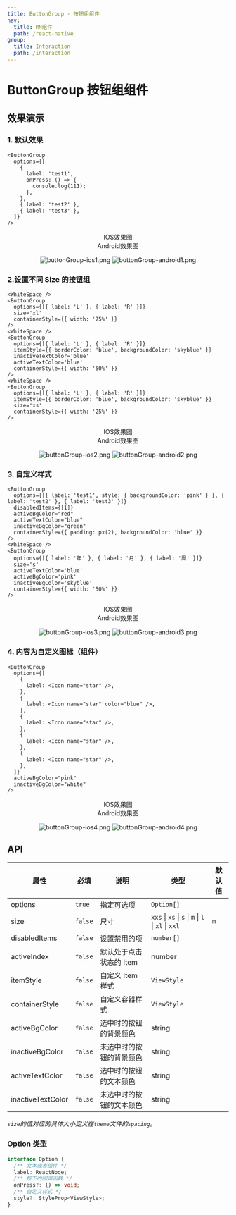 ```yaml
---
title: ButtonGroup - 按钮组组件
nav:
  title: RN组件
  path: /react-native
group:
  title: Interaction
  path: /interaction
---
```


# ButtonGroup 按钮组组件

## 效果演示

### 1. 默认效果

```tsx | pure
<ButtonGroup
  options={[
    {
      label: 'test1',
      onPress: () => {
        console.log(111);
      },
    },
    { label: 'test2' },
    { label: 'test3' },
  ]}
/>
```

<center>
  <div style={{ display: 'flex', width: 750 }}>
    <div style={{ width: 375 }}>IOS效果图</div>
    <div style={{ width: 375 }}>Android效果图</div>
  </div>
</center>
<center>
  <figure>
    <img
      alt="buttonGroup-ios1.png"
      src="https://td-dev-public.oss-cn-hangzhou.aliyuncs.com/maoyes-app/1607583175081572557.png"
      style={{ width: 375, marginRight: 10, border: "1px solid #ddd" }}
    />
    <img
      alt="buttonGroup-android1.png"
      src="https://td-dev-public.oss-cn-hangzhou.aliyuncs.com/maoyes-app/1607584050139528684.png"
      style={{ width: 375, border: "1px solid #ddd" }}
    />
  </figure>
</center>

### 2.设置不同 Size 的按钮组

```tsx | pure
<WhiteSpace />
<ButtonGroup
  options={[{ label: 'L' }, { label: 'R' }]}
  size='xl'
  containerStyle={{ width: '75%' }}
/>
<WhiteSpace />
<ButtonGroup
  options={[{ label: 'L' }, { label: 'R' }]}
  itemStyle={{ borderColor: 'blue', backgroundColor: 'skyblue' }}
  inactiveTextColor='blue'
  activeTextColor='blue'
  containerStyle={{ width: '50%' }}
/>
<WhiteSpace />
<ButtonGroup
  options={[{ label: 'L' }, { label: 'R' }]}
  itemStyle={{ borderColor: 'blue', backgroundColor: 'skyblue' }}
  size='xs'
  containerStyle={{ width: '25%' }}
/>
```

<center>
  <div style={{ display: 'flex', width: 750 }}>
    <div style={{ width: 375 }}>IOS效果图</div>
    <div style={{ width: 375 }}>Android效果图</div>
  </div>
</center>
<center>
  <figure>
    <img
      alt="buttonGroup-ios2.png"
      src="https://td-dev-public.oss-cn-hangzhou.aliyuncs.com/maoyes-app/1607584360155657614.png"
      style={{ width: 375, marginRight: 10, border: "1px solid #ddd" }}
    />
    <img
      alt="buttonGroup-android2.png"
      src="https://td-dev-public.oss-cn-hangzhou.aliyuncs.com/maoyes-app/1607584392139637561.png"
      style={{ width: 375, border: "1px solid #ddd" }}
    />
  </figure>
</center>

### 3. 自定义样式

```tsx | pure
<ButtonGroup
  options={[{ label: 'test1', style: { backgroundColor: 'pink' } }, { label: 'test2' }, { label: 'test3' }]}
  disabledItems={[1]}
  activeBgColor="red"
  activeTextColor="blue"
  inactiveBgColor="green"
  containerStyle={{ padding: px(2), backgroundColor: 'blue' }}
/>
<WhiteSpace />
<ButtonGroup
  options={[{ label: '年' }, { label: '月' }, { label: '周' }]}
  size='s'
  activeTextColor='blue'
  activeBgColor='pink'
  inactiveBgColor='skyblue'
  containerStyle={{ width: '50%' }}
/>
```

<center>
  <div style={{ display: 'flex', width: 750 }}>
    <div style={{ width: 375 }}>IOS效果图</div>
    <div style={{ width: 375 }}>Android效果图</div>
  </div>
</center>
<center>
  <figure>
    <img
      alt="buttonGroup-ios3.png"
      src="https://td-dev-public.oss-cn-hangzhou.aliyuncs.com/maoyes-app/1607584483176436520.png"
      style={{ width: 375, marginRight: 10, border: "1px solid #ddd" }}
    />
    <img
      alt="buttonGroup-android3.png"
      src="https://td-dev-public.oss-cn-hangzhou.aliyuncs.com/maoyes-app/1607584522368043539.png"
      style={{ width: 375, border: "1px solid #ddd" }}
    />
  </figure>
</center>

### 4. 内容为自定义图标（组件）

```tsx | pure
<ButtonGroup
  options={[
    {
      label: <Icon name="star" />,
    },
    {
      label: <Icon name="star" color="blue" />,
    },
    {
      label: <Icon name="star" />,
    },
    {
      label: <Icon name="star" />,
    },
    {
      label: <Icon name="star" />,
    },
  ]}
  activeBgColor="pink"
  inactiveBgColor="white"
/>
```

<center>
  <div style={{ display: 'flex', width: 750 }}>
    <div style={{ width: 375 }}>IOS效果图</div>
    <div style={{ width: 375 }}>Android效果图</div>
  </div>
</center>
<center>
  <figure>
    <img
      alt="buttonGroup-ios4.png"
      src="https://td-dev-public.oss-cn-hangzhou.aliyuncs.com/maoyes-app/1607584553797664589.png"
      style={{ width: 375, marginRight: 10, border: "1px solid #ddd" }}
    />
    <img
      alt="buttonGroup-android4.png"
      src="https://td-dev-public.oss-cn-hangzhou.aliyuncs.com/maoyes-app/1607584565867981512.png"
      style={{ width: 375, border: "1px solid #ddd" }}
    />
  </figure>
</center>

## API

| 属性 | 必填 | 说明 | 类型 | 默认值 |
| --- | --- | --- | --- | --- |
| options | `true` | 指定可选项 | `Option[]` |  |
| size | `false` | 尺寸 | `xxs` \| `xs` \| `s` \| `m` \| `l` \| `xl` \| `xxl` | `m` |
| disabledItems | `false` | 设置禁用的项 | `number[]` |  |
| activeIndex | `false` | 默认处于点击状态的 Item | number |  |
| itemStyle | `false` | 自定义 Item 样式 | `ViewStyle` |  |
| containerStyle | `false` | 自定义容器样式 | `ViewStyle` |  |
| activeBgColor | `false` | 选中时的按钮的背景颜色 | string |  |
| inactiveBgColor | `false` | 未选中时的按钮的背景颜色 | string |  |
| activeTextColor | `false` | 选中时的按钮的文本颜色 | string |  |
| inactiveTextColor | `false` | 未选中时的按钮的文本颜色 | string |  |

_`size`的值对应的具体大小定义在`theme`文件的`spacing`。_

### Option 类型

```ts
interface Option {
  /** 文本或者组件 */
  label: ReactNode;
  /** 按下的回调函数 */
  onPress?: () => void;
  /** 自定义样式 */
  style?: StyleProp<ViewStyle>;
}
```
